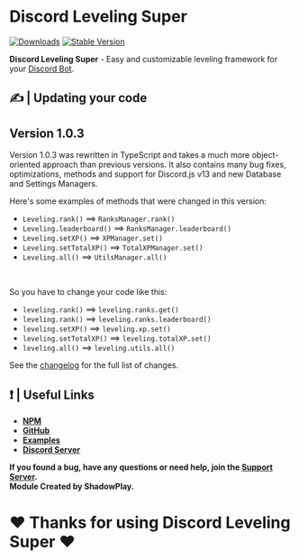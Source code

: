 # Discord Leveling Super

[![Downloads](https://img.shields.io/npm/dt/discord-leveling-super?style=for-the-badge)](https://www.npmjs.com/package/discord-leveling-super)
[![Stable Version](https://img.shields.io/npm/v/discord-leveling-super?style=for-the-badge)](https://www.npmjs.com/package/discord-leveling-super)

<b>Discord Leveling Super</b> - Easy and customizable leveling framework for your [Discord Bot](https://discord.js.org/#/).

## ✍ | Updating your code

## Version 1.0.3
Version 1.0.3 was rewritten in TypeScript and takes a much more object-oriented approach than previous versions. It also contains many bug fixes, optimizations, methods and support for Discord.js v13 and new Database and Settings Managers.

Here's some examples of methods that were changed in this version:
- `Leveling.rank()` ==> `RanksManager.rank()`
- `Leveling.leaderboard()` ==> `RanksManager.leaderboard()`
- `Leveling.setXP()` ==> `XPManager.set()`
- `Leveling.setTotalXP()` ==> `TotalXPManager.set()`
- `Leveling.all()` ==> `UtilsManager.all()`
<br>

So you have to change your code like this:
- `leveling.rank()` ==> `leveling.ranks.get()`
- `leveling.rank()` ==> `leveling.ranks.leaderboard()`
- `leveling.setXP()` ==> `leveling.xp.set()`
- `leveling.setTotalXP()` ==> `leveling.totalXP.set()`
- `leveling.all()` ==> `leveling.utils.all()`

See the [changelog](https://dls-docs.js.org/#/docs/main/1.0.5/general/changelog) for the full list of changes.

## ❗ | Useful Links
<ul>
<li><b><a href = "https://www.npmjs.com/package/discord-leveling-super">NPM</a></b></li>
<li><b><a href = "https://github.com/shadowplay1/discord-leveling-super">GitHub</a></b></li>
<li><b><a href = "https://github.com/shadowplay1/discord-leveling-super/tree/main/examples">Examples</a></b></li>
<li><b><a href = "https://discord.gg/4pWKq8vUnb">Discord Server</a></b></li>
</ul>
<b>If you found a bug, have any questions or need help, join the <a href = "https://discord.gg/4pWKq8vUnb">Support Server</a>.</b>
<br>
<b>Module Created by ShadowPlay.</b>

# ❤️ Thanks for using Discord Leveling Super ❤️